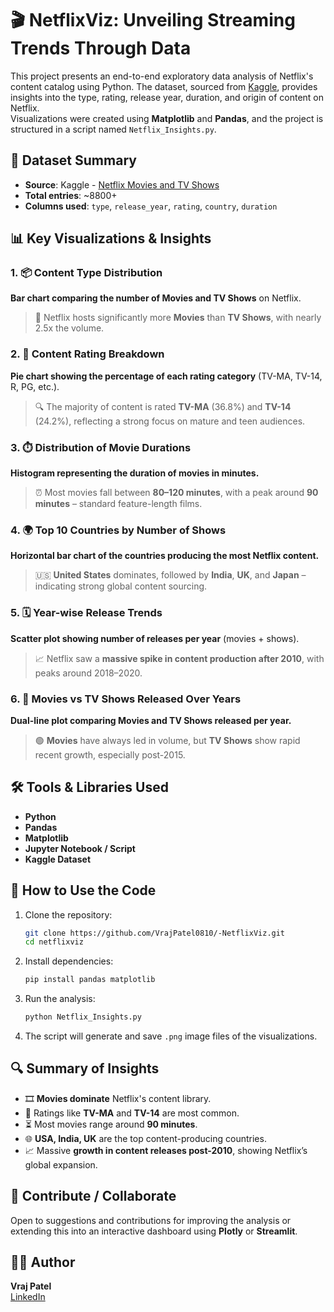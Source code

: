 # 🎬 NetflixViz: Unveiling Streaming Trends Through Data

This project presents an end-to-end exploratory data analysis of Netflix's content catalog using Python. The dataset, sourced from [Kaggle](https://www.kaggle.com/datasets/shivamb/netflix-shows), provides insights into the type, rating, release year, duration, and origin of content on Netflix.  
Visualizations were created using **Matplotlib** and **Pandas**, and the project is structured in a script named `Netflix_Insights.py`.



## 📁 Dataset Summary
- **Source**: Kaggle - [Netflix Movies and TV Shows](https://www.kaggle.com/datasets/shivamb/netflix-shows)
- **Total entries**: ~8800+
- **Columns used**: `type`, `release_year`, `rating`, `country`, `duration`



## 📊 Key Visualizations & Insights

### 1. 📦 Content Type Distribution
**Bar chart comparing the number of Movies and TV Shows** on Netflix.

> 🎥 Netflix hosts significantly more **Movies** than **TV Shows**, with nearly 2.5x the volume.





### 2. 🧾 Content Rating Breakdown
**Pie chart showing the percentage of each rating category** (TV-MA, TV-14, R, PG, etc.).

> 🔍 The majority of content is rated **TV-MA** (36.8%) and **TV-14** (24.2%), reflecting a strong focus on mature and teen audiences.



### 3. ⏱️ Distribution of Movie Durations
**Histogram representing the duration of movies in minutes.**

> ⏰ Most movies fall between **80–120 minutes**, with a peak around **90 minutes** – standard feature-length films.



### 4. 🌍 Top 10 Countries by Number of Shows
**Horizontal bar chart of the countries producing the most Netflix content.**

> 🇺🇸 **United States** dominates, followed by **India**, **UK**, and **Japan** – indicating strong global content sourcing.



### 5. 🗓️ Year-wise Release Trends
**Scatter plot showing number of releases per year** (movies + shows).

> 📈 Netflix saw a **massive spike in content production after 2010**, with peaks around 2018–2020.



### 6. 📅 Movies vs TV Shows Released Over Years
**Dual-line plot comparing Movies and TV Shows released per year.**

> 🟢 **Movies** have always led in volume, but **TV Shows** show rapid recent growth, especially post-2015.



## 🛠️ Tools & Libraries Used
- **Python**
- **Pandas**
- **Matplotlib**
- **Jupyter Notebook / Script**
- **Kaggle Dataset**



## 🚀 How to Use the Code

1. Clone the repository:
   ```bash
   git clone https://github.com/VrajPatel0810/-NetflixViz.git
   cd netflixviz
   ```

2. Install dependencies:
   ```bash
   pip install pandas matplotlib
   ```

3. Run the analysis:
   ```bash
   python Netflix_Insights.py
   ```

4. The script will generate and save `.png` image files of the visualizations.



## 🔍 Summary of Insights

- 🎞 **Movies dominate** Netflix's content library.
- 🧠 Ratings like **TV-MA** and **TV-14** are most common.
- ⏳ Most movies range around **90 minutes**.
- 🌐 **USA, India, UK** are the top content-producing countries.
- 📈 Massive **growth in content releases post-2010**, showing Netflix’s global expansion.



## 🤝 Contribute / Collaborate

Open to suggestions and contributions for improving the analysis or extending this into an interactive dashboard using **Plotly** or **Streamlit**.


## 🙋‍♂️ Author

**Vraj Patel**  
[LinkedIn](https://www.linkedin.com/in/vraj-patel-68310b188/)

